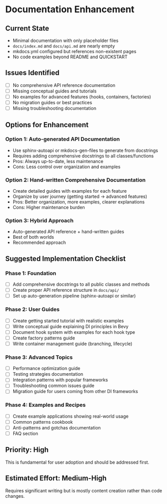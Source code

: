 # Documentation Enhancement

## Current State
- Minimal documentation with only placeholder files
- `docs/index.md` and `docs/api.md` are nearly empty
- mkdocs.yml configured but references non-existent pages
- No code examples beyond README and QUICKSTART

## Issues Identified
- [ ] No comprehensive API reference documentation
- [ ] Missing conceptual guides and tutorials
- [ ] No examples for advanced features (hooks, containers, factories)
- [ ] No migration guides or best practices
- [ ] Missing troubleshooting documentation

## Options for Enhancement

### Option 1: Auto-generated API Documentation
- Use sphinx-autoapi or mkdocs-gen-files to generate from docstrings
- Requires adding comprehensive docstrings to all classes/functions
- Pros: Always up-to-date, less maintenance
- Cons: Less control over organization and examples

### Option 2: Hand-written Comprehensive Documentation
- Create detailed guides with examples for each feature
- Organize by user journey (getting started → advanced features)
- Pros: Better organization, more examples, clearer explanations
- Cons: Higher maintenance burden

### Option 3: Hybrid Approach
- Auto-generated API reference + hand-written guides
- Best of both worlds
- Recommended approach

## Suggested Implementation Checklist

### Phase 1: Foundation
- [ ] Add comprehensive docstrings to all public classes and methods
- [ ] Create proper API reference structure in `docs/api/`
- [ ] Set up auto-generation pipeline (sphinx-autoapi or similar)

### Phase 2: User Guides
- [ ] Create getting started tutorial with realistic examples
- [ ] Write conceptual guide explaining DI principles in Bevy
- [ ] Document hook system with examples for each hook type
- [ ] Create factory patterns guide
- [ ] Write container management guide (branching, lifecycle)

### Phase 3: Advanced Topics
- [ ] Performance optimization guide
- [ ] Testing strategies documentation
- [ ] Integration patterns with popular frameworks
- [ ] Troubleshooting common issues guide
- [ ] Migration guide for users coming from other DI frameworks

### Phase 4: Examples and Recipes
- [ ] Create example applications showing real-world usage
- [ ] Common patterns cookbook
- [ ] Anti-patterns and gotchas documentation
- [ ] FAQ section

## Priority: High
This is fundamental for user adoption and should be addressed first.

## Estimated Effort: Medium-High
Requires significant writing but is mostly content creation rather than code changes.